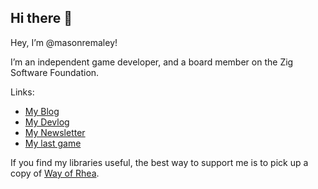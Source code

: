 ## Hi there 👋

Hey, I’m @masonremaley!

I’m an independent game developer, and a board member on the Zig Software Foundation.

Links:
* [My Blog](https://gamesbymason.com/blog/)
* [My Devlog](https://gamesbymason.com/devlog)
* [My Newsletter](https://gamesbymason.com/newsletter/)
* [My last game](https://store.steampowered.com/app/1110620/Way_of_Rhea/)

If you find my libraries useful, the best way to support me is to pick up a copy of [Way of Rhea](https://store.steampowered.com/app/1110620/Way_of_Rhea/).

